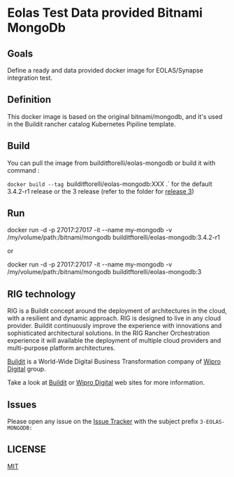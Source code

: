 # Eolas Test Data provided Bitnami MongoDb

## Goals

Define a ready and data provided docker image for EOLAS/Synapse integration test.

## Definition

This docker image is based on the original bitnami/mongodb, and it's used in the Buildit rancher catalog Kubernetes Pipiline template.

## Build

You can pull the image from builditftorelli/eolas-mongodb or build it with command :

`docker build --tag `builditftorelli/eolas-mongodb:XXX .` for the default 3.4.2-r1 release or the 3 release (refer to the folder for [release 3](/3/eolas-bitnami-mongodb/3))

## Run

docker run -d  -p 27017:27017 -it --name my-mongodb -v /my/volume/path:/bitnami/mongodb builditftorelli/eolas-mongodb:3.4.2-r1

or

docker run -d  -p 27017:27017 -it --name my-mongodb -v /my/volume/path:/bitnami/mongodb builditftorelli/eolas-mongodb:3

## RIG technology

RIG is a Buildit concept around the deployment of architectures in the cloud, with a resilient and dynamic approach. RIG is designed to live in any cloud provider. Buildit continuously improve the experience with innovations and sophisticated architectural solutions. In the RIG Rancher Orchestration experience it will available the deployment of multiple cloud providers and multi-purpose platform architectures.

[Buildit](https://buildit.digital/) is a World-Wide Digital Business Transformation company of [Wipro Digital](http://wiprodigital.com/) group. 

Take a look at [Buildit](https://buildit.digital/) or [Wipro Digital](http://wiprodigital.com/) web sites for more information.

## Issues

Please open any issue on the [Issue Tracker](https://github.com/fabriziotorelli-wipro/rig-docker-machines/issues) with the subject prefix `3-EOLAS-MONGODB:`

## LICENSE

[MIT](/LICENSE)
